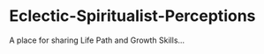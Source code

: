 Eclectic-Spiritualist-Perceptions
=================================

A place for sharing Life Path and Growth Skills...
